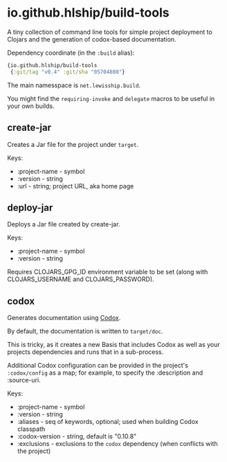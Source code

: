 # io.github.hlship/build-tools

A tiny collection of command line tools for simple project deployment to Clojars and the generation
of codox-based documentation.

Dependency coordinate (in the `:build` alias):

```clojure
{io.github.hlship/build-tools
 {:git/tag "v0.4" :git/sha "05704808"}
```

The main namesspace is `net.lewisship.build`.

You might find the `requiring-invoke` and `delegate` macros to be useful in your own builds.


## create-jar

Creates a Jar file for the project under `target`.

Keys:
- :project-name - symbol
- :version - string
- :url - string; project URL, aka home page

## deploy-jar

Deploys a Jar file created by create-jar.

Keys: 
 - :project-name - symbol
 - :version - string

Requires CLOJARS_GPG_ID environment variable to be set
(along with CLOJARS_USERNAME and CLOJARS_PASSWORD).


## codox

Generates documentation using [Codox](https://github.com/weavejester/codox).

By default, the documentation is written to `target/doc`.

This is tricky, as it creates a new Basis that includes Codox as well as
your projects dependencies and runs that in a sub-process.

Additional Codox configuration can be provided in the project's `:codox/config` as a map;
for example, to specify the :description and :source-uri.

Keys:

- :project-name - symbol
- :version - string
- :aliases - seq of keywords, optional; used when building Codox classpath
- :codox-version - string, default is "0.10.8"
- :exclusions - exclusions to the `codox` dependency (when conflicts with the project)


